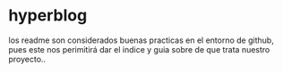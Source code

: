 # hyperblog
los readme son considerados buenas practicas en el entorno de github, pues este nos perimitirá dar el indice y guia sobre de que trata nuestro proyecto.. 

